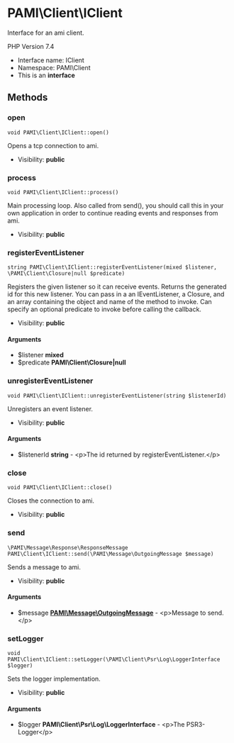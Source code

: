 PAMI\Client\IClient
===============

Interface for an ami client.

PHP Version 7.4


* Interface name: IClient
* Namespace: PAMI\Client
* This is an **interface**






Methods
-------


### open

    void PAMI\Client\IClient::open()

Opens a tcp connection to ami.



* Visibility: **public**




### process

    void PAMI\Client\IClient::process()

Main processing loop. Also called from send(), you should call this in
your own application in order to continue reading events and responses
from ami.



* Visibility: **public**




### registerEventListener

    string PAMI\Client\IClient::registerEventListener(mixed $listener, \PAMI\Client\Closure|null $predicate)

Registers the given listener so it can receive events. Returns the generated
id for this new listener. You can pass in a an IEventListener, a Closure,
and an array containing the object and name of the method to invoke. Can specify
an optional predicate to invoke before calling the callback.



* Visibility: **public**


#### Arguments
* $listener **mixed**
* $predicate **PAMI\Client\Closure|null**



### unregisterEventListener

    void PAMI\Client\IClient::unregisterEventListener(string $listenerId)

Unregisters an event listener.



* Visibility: **public**


#### Arguments
* $listenerId **string** - &lt;p&gt;The id returned by registerEventListener.&lt;/p&gt;



### close

    void PAMI\Client\IClient::close()

Closes the connection to ami.



* Visibility: **public**




### send

    \PAMI\Message\Response\ResponseMessage PAMI\Client\IClient::send(\PAMI\Message\OutgoingMessage $message)

Sends a message to ami.



* Visibility: **public**


#### Arguments
* $message **[PAMI\Message\OutgoingMessage](PAMI-Message-OutgoingMessage.md)** - &lt;p&gt;Message to send.&lt;/p&gt;



### setLogger

    void PAMI\Client\IClient::setLogger(\PAMI\Client\Psr\Log\LoggerInterface $logger)

Sets the logger implementation.



* Visibility: **public**


#### Arguments
* $logger **PAMI\Client\Psr\Log\LoggerInterface** - &lt;p&gt;The PSR3-Logger&lt;/p&gt;


